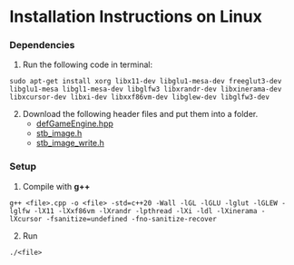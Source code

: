 # Installation Instructions on Linux
### Dependencies

1. Run the following code in terminal:
```console
sudo apt-get install xorg libx11-dev libglu1-mesa-dev freeglut3-dev libglu1-mesa libgl1-mesa-dev libglfw3 libxrandr-dev libxinerama-dev libxcursor-dev libxi-dev libxxf86vm-dev libglew-dev libglfw3-dev
```

2. Download the following header files and put them into a folder.
    - [defGameEngine.hpp](https://raw.githubusercontent.com/defini7/defGameEngine/master/defGameEngine.hpp)
    - [stb_image.h](https://github.com/nothings/stb/blob/master/stb_image.h)
    - [stb_image_write.h](https://github.com/nothings/stb/blob/master/stb_image_write.h)

### Setup

1. Compile with **g++**
```console
g++ <file>.cpp -o <file> -std=c++20 -Wall -lGL -lGLU -lglut -lGLEW -lglfw -lX11 -lXxf86vm -lXrandr -lpthread -lXi -ldl -lXinerama -lXcursor -fsanitize=undefined -fno-sanitize-recover
```

2. Run
```console
./<file>
```